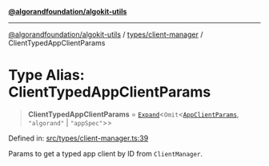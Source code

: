 [**@algorandfoundation/algokit-utils**](../../../README.md)

***

[@algorandfoundation/algokit-utils](../../../README.md) / [types/client-manager](../README.md) / ClientTypedAppClientParams

# Type Alias: ClientTypedAppClientParams

> **ClientTypedAppClientParams** = [`Expand`](../../expand/type-aliases/Expand.md)\<`Omit`\<[`AppClientParams`](../../app-client/interfaces/AppClientParams.md), `"algorand"` \| `"appSpec"`\>\>

Defined in: [src/types/client-manager.ts:39](https://github.com/algorandfoundation/algokit-utils-ts/blob/main/src/types/client-manager.ts#L39)

Params to get a typed app client by ID from `ClientManager`.
